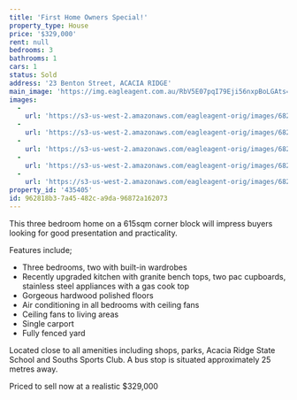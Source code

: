 ```yaml
---
title: 'First Home Owners Special!'
property_type: House
price: '$329,000'
rent: null
bedrooms: 3
bathrooms: 1
cars: 1
status: Sold
address: '23 Benton Street, ACACIA RIDGE'
main_image: 'https://img.eagleagent.com.au/RbV5E07pqI79Eji56nxpBoLGAts=/1280x854/smart/https://s3-us-west-2.amazonaws.com/eagleagent-orig/images/6824207/116582299-image-M.jpg'
images:
  -
    url: 'https://s3-us-west-2.amazonaws.com/eagleagent-orig/images/6824211/116582299-image-D.jpg'
  -
    url: 'https://s3-us-west-2.amazonaws.com/eagleagent-orig/images/6824210/116582299-image-C.jpg'
  -
    url: 'https://s3-us-west-2.amazonaws.com/eagleagent-orig/images/6824209/116582299-image-B.jpg'
  -
    url: 'https://s3-us-west-2.amazonaws.com/eagleagent-orig/images/6824208/116582299-image-A.jpg'
  -
    url: 'https://s3-us-west-2.amazonaws.com/eagleagent-orig/images/6824207/116582299-image-M.jpg'
property_id: '435405'
id: 962818b3-7a45-482c-a9da-96872a162073
---
```

This three bedroom home on a 615sqm corner block will impress buyers looking for good presentation and practicality.

Features include;

*  Three bedrooms, two with built-in wardrobes
*  Recently upgraded kitchen with granite bench tops, two pac cupboards, stainless steel appliances with a gas cook top
*  Gorgeous hardwood polished floors
*  Air conditioning in all bedrooms with ceiling fans
*  Ceiling fans to living areas
*  Single carport
*  Fully fenced yard

Located close to all amenities including shops, parks, Acacia Ridge State School and Souths Sports Club. A bus stop is situated approximately 25 metres away.

Priced to sell now at a realistic $329,000